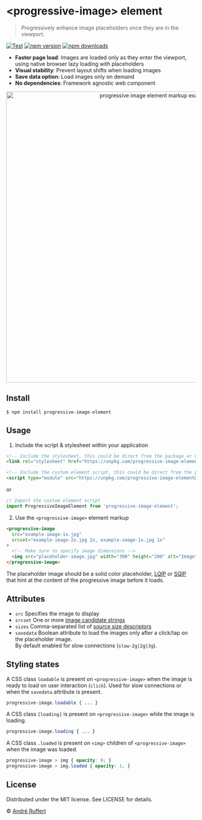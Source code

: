 # &lt;progressive-image&gt; element

> Progressively enhance image placeholders once they are in the viewport.

[![Test](https://img.shields.io/github/actions/workflow/status/andreruffert/syntax-highlight-element/test.yml?label=Test&logo=github&color=ffc300&labelColor=212121)](https://github.com/andreruffert/progressive-image-element/actions/workflows/test.yml)
[![npm version](https://img.shields.io/npm/v/progressive-image-element.svg?color=ffc300&labelColor=212121)](https://www.npmjs.com/package/progressive-image-element)
[![npm downloads](https://img.shields.io/npm/dm/progressive-image-element?logo=npm&color=ffc300&labelColor=212121)](https://www.npmjs.com/package/progressive-image-element)

* **Faster page load**: Images are loaded only as they enter the viewport, using native browser lazy loading with placeholders
* **Visual stability**: Prevent layout shifts when loading images
* **Save data option**: Load images only on demand
* **No dependencies**: Framework agnostic web component

<div align="center">
  <img src="example-2x.png" alt="progressive image element markup example" width="774">
</div>


## Install

```console
$ npm install progressive-image-element
```


## Usage

1. Include the script & stylesheet within your application

  ```html
  <!-- Include the stylesheet, this could be direct from the package or CDN -->
  <link rel="stylesheet" href="https://unpkg.com/progressive-image-element@latest/dist/progressive-image-element.css" />

  <!-- Include the custom element script, this could be direct from the package or CDN -->
  <script type="module" src="https://unpkg.com/progressive-image-element@latest/dist/progressive-image-element.js"></script>
  ```

  or

  ```js
  // Import the custom element script
  import ProgressiveImageElement from 'progressive-image-element';
  ```

2. Use the `<progressive-image>` element markup

  ```html
  <progressive-image
    src="example-image-1x.jpg"
    srcset="example-image-2x.jpg 2x, example-image-1x.jpg 1x"
  >
    <!-- Make sure to specify image dimensions -->
    <img src="placeholder-image.jpg" width="300" height="200" alt="Image" />
  </progressive-image>
  ```
  The placeholder image should be a solid color placeholder, [LQIP](http://www.guypo.com/introducing-lqip-low-quality-image-placeholders) or [SQIP](https://github.com/technopagan/sqip) that hint at the content of the progressive image before it loads.


## Attributes

- `src` Specifies the image to display
- `srcset` One or more [image candidate strings](https://developer.mozilla.org/en-US/docs/Web/API/HTMLImageElement/srcset)
- `sizes` Comma-separated list of [source size descriptors](https://developer.mozilla.org/en-US/docs/Web/API/HTMLImageElement/sizes)
- `savedata` Boolean attribute to load the images only after a click/tap on the placeholder image.   
  By default enabled for slow connections (`slow-2g|2g|3g`).


## Styling states

A CSS class `loadable` is present on `<progressive-image>` when the image is ready to load on user interaction (`click`).
Used for slow connections or when the `savedata` attribute is present.
```css
progressive-image.loadable { ... }
```

A CSS class `[loading]` is present on `<progressive-image>` while the image is loading.
```css
progressive-image.loading { ... }
```

A CSS class `.loaded` is present on `<img>` children of `<progressive-image>` when the image was loaded.
```css
progressive-image > img { opacity: 0; }
progressive-image > img.loaded { opacity: 1; }
```


## License

Distributed under the MIT license. See LICENSE for details. 

© [André Ruffert](https://andreruffert.com)
